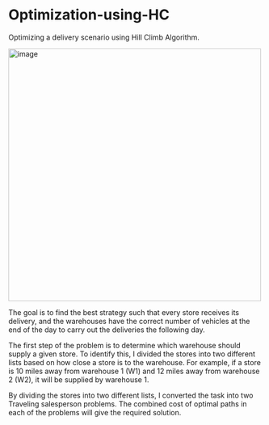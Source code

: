 # Optimization-using-HC
Optimizing a delivery scenario using Hill Climb Algorithm.

<img width="500" alt="image" src="https://user-images.githubusercontent.com/101949683/184755597-78af0aab-3206-4189-bb1f-435091a64cbd.png">

The goal is to find the best strategy such that every store receives its delivery, and the warehouses have the correct number of vehicles at the end of the day to carry out the deliveries the following day.

The first step of the problem is to determine which warehouse should supply a given store. To identify this, I divided the stores into two different lists based on how close a store is to the warehouse. For example, if a store is 10 miles away from warehouse 1 (W1) and 12 miles away from warehouse 2 (W2), it will be supplied by warehouse 1.

By dividing the stores into two different lists, I converted the task into two Traveling salesperson problems. The combined cost of optimal paths in each of the problems will give the required solution.
